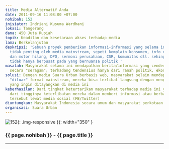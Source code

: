 ```yaml
---
title: Media Alternatif Anda
date: 2011-09-16 11:08:00 +07:00
nohibah: 152
inisiator: Indriani Kusuma Wardhani
lokasi: Tangerang
dana: 450 Juta Rupiah
topik: Keadilan dan kesetaraan akses terhadap media
lama: Berkelanjutan
deskripsi: 'Sebuah proyek pemberikan informasi-informasi yang selama ini dianggap
  tidak penting oleh media mainstream, sepeti komplain konsumen, info orang, mobil,
  dan motor hilang, DPO, sermoni perusahaan, CSR, komunitas dll. sehingga pemberitaan
  tidak hanya berpusat pada yang bernuansa politik '
masalah: Masyarakat selama ini mendapatkan berita/informasi yang cenderung dikemas
  secara "seragam"; terkadang tendensius hanya dari ranah politik, ekonomi, dan hukum
solusi: Dengan media Suara Urban berbasis web, masyarakat selain mendapatkan informasi
  "diluar" format mainstream, mereka bisa terlibat langsung dengan mengirim berita/informasi
  yang ingin ditayangkan di media ini
keberhasilan: Dari tingkat ketertarikan masyarakat terhadap media ini yang dapat dipantau
  dari tingginya keterlibatan mereka dalam memberi informasi atau berbagi informasi
  tersebut lewat media sosial (FB/Twitter)
diuntungkan: Masyarakat Indonesia secara umum dan masyarakat perkotaan secara khusus
organisasi: Suara Urban
---
```


![152](/static/img/hibahcmb/152.png){: .img-responsive }{: width="350" }

### {{ page.nohibah }} - {{ page.title }}

---
